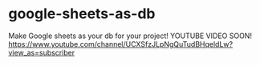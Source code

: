 # google-sheets-as-db
Make Google sheets as your db for your project!
YOUTUBE VIDEO SOON!
https://www.youtube.com/channel/UCXSfzJLpNgQuTudBHqeldLw?view_as=subscriber
